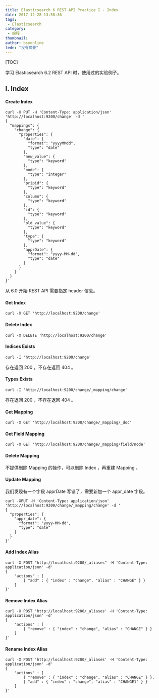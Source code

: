 ```yaml
---
title: Elasticsearch 6 REST API Practice I - Index
date: 2017-12-28 13:58:36
tags:
 - Elasticsearch
category: 
 - 编程
thumbnail: 
author: bsyonline
lede: "没有摘要"
---
```


[TOC]

学习 Elasticsearch 6.2 REST API 时，使用过的实验例子。

## I. Index
#### Create Index
```
curl -X PUT -H 'Content-Type: application/json' 'http://localhost:9200/change' -d '
{
  "mappings": {
    "change": {
      "properties": {
        "date": {
          "format": "yyyyMMdd",
          "type": "date"
        },
        "new_value": {
          "type": "keyword"
        },
        "node": {
          "type": "integer"
        },
        "pripid": {
          "type": "keyword"
        },
        "column": {
          "type": "keyword"
        },
        "id": {
          "type": "keyword"
        },
        "old_value": {
          "type": "keyword"
        },
        "type": {
          "type": "keyword"
        },
        "apprDate": {
          "format": "yyyy-MM-dd",
          "type": "date"
        }
      }
    }
  }
}'
```

从 6.0 开始 REST API 需要指定 header 信息。

#### Get Index
```
curl -X GET 'http://localhost:9200/change'
```

#### Delete Index
```
curl -X DELETE 'http://localhost:9200/change'
```

#### Indices Exists
```
curl -I 'http://localhost:9200/change'
```

存在返回 200 ，不存在返回 404 。
#### Types Exists
```
curl -I 'http://localhost:9200/change/_mapping/change'
```
存在返回 200 ，不存在返回 404 。
#### Get Mapping
```
curl -X GET 'http://localhost:9200/change/_mapping/_doc' 
```
#### Get Field Mapping
```
curl -X GET 'http://localhost:9200/change/_mapping/field/node'
```
#### Delete Mapping
不提供删除 Mapping 的操作，可以删除 Index ，再重建 Mapping 。

#### Update Mapping
我们发现有一个字段 apprDate 写错了，需要新加一个 appr_date 字段。
```
curl -XPUT -H 'Content-Type: application/json' 'http://localhost:9200/change/_mapping/change' -d '
{
  "properties": {
    "appr_date": {
      "format": "yyyy-MM-dd",
      "type": "date"
    }
  }
}'
```
#### Add Index Alias
```
curl -X POST "http://localhost:9200/_aliases" -H 'Content-Type: application/json' -d'
{
    "actions" : [
        { "add" : { "index" : "change", "alias" : "CHANGE" } }
    ]
}'
```
#### Remove Index Alias
```
curl -X POST 'http://localhost:9200/_aliases' -H 'Content-Type: application/json' -d'
{
    "actions" : [
        { "remove" : { "index" : "change", "alias" : "CHANGE" } }
    ]
}'
```
#### Rename Index Alias
```
curl -X POST 'http://localhost:9200/_aliases' -H 'Content-Type: application/json' -d'
{
    "actions" : [
        { "remove" : { "index" : "change", "alias" : "CHANGE" } },
        { "add" : { "index" : "change", "alias" : "CHANGE1" } }
    ]
}'
```
